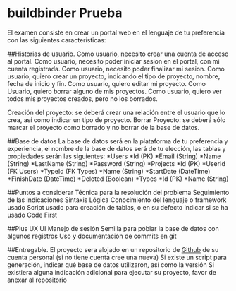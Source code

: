 # buildbinder Prueba

El examen consiste en crear un portal web en el lenguaje de tu preferencia con las siguientes características:

##Historias de usuario.
Como usuario, necesito crear una cuenta de acceso al portal.
Como usuario, necesito poder iniciar sesion en el portal, con mi cuenta registrada.
Como usuario, necesito poder finalizar mi sesion.
Como usuario, quiero crear un proyecto, indicando el tipo de proyecto, nombre, fecha de inicio y fin.
Como usuario, quiero editar mi proyecto.
Como Usuario, quiero borrar alguno de mis proyectos.
Como usuario, quiero ver todos mis proyectos creados, pero no los borrados.

Creación del proyecto: se deberá crear una relación entre el usuario que lo crea, así como indicar un tipo de proyecto.
Borrar Proyecto: se deberá sólo marcar el proyecto como borrado y no borrar de la base de datos.

##Base de datos
La base de datos será en la plataforma de tu preferencia y experiencia, el nombre de la base de datos será de tu elección, las tablas y propiedades serán las siguientes:
*Users
    *Id (PK)
    *Email (String)
    *Name (String)
    *LastName (String)
    *Password (String)
*Projects
    *Id (PK)
    *UserId (FK Users)
    *TypeId (FK Types)
    *Name (String)
    *StartDate (DateTime)
    *FinishDate (DateTime)
    *Deleted (Boolean)
*Types
    *Id (PK)
    *Name (String)

##Puntos a considerar
Técnica para la resolución del problema
Seguimiento de las indicaciones
Sintaxis 
Lógica
Conocimiento del lenguaje o framework usado
Script usado para creación de tablas, o en su defecto indicar si se ha usado Code First

##Plus
UX
UI
Manejo de sesión
Semilla para poblar la base de datos con algunos registros
Uso y documentación de commits en git

##Entregable.
El proyecto sera alojado en un repositorio de [Github](https://github.com) de su cuenta personal (si no tiene cuenta cree una nueva)
Si existe un script para generación, indicar qué base de datos utilizaron, así como la versión
Si existiera alguna indicación adicional para ejecutar su proyecto, favor de anexar al repositorio
